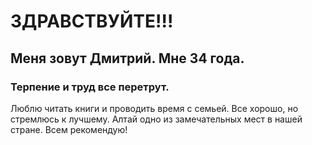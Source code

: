 # ЗДРАВСТВУЙТЕ!!!
## Меня зовут Дмитрий. Мне 34 года.

### Терпение и труд все перетрут.

 Люблю читать книги и проводить время с семьей.
Все хорошо, но стремлюсь к лучшему. Алтай одно из замечательных мест в нашей стране. Всем рекомендую!


